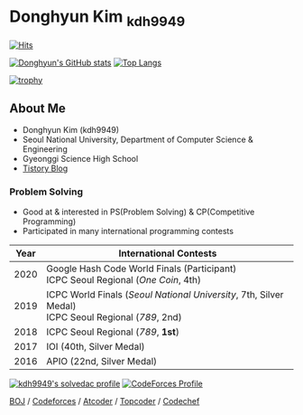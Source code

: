 # Donghyun Kim <sub>kdh9949</sub>

[![Hits](https://hits.seeyoufarm.com/api/count/incr/badge.svg?url=https%3A%2F%2Fgithub.com%2Fkdh9949%2Fkdh9949&count_bg=%2379C83D&title_bg=%23555555&icon=&icon_color=%23E7E7E7&title=hits&edge_flat=false)](https://hits.seeyoufarm.com)

[![Donghyun's GitHub stats](https://github-readme-stats.vercel.app/api?username=kdh9949)](https://github.com/anuraghazra/github-readme-stats) [![Top Langs](https://github-readme-stats.vercel.app/api/top-langs/?username=kdh9949)](https://github.com/kdh9949)

[![trophy](https://github-profile-trophy.vercel.app/?username=kdh9949)](https://github.com/ryo-ma/github-profile-trophy)

## About Me

* Donghyun Kim (kdh9949)
* Seoul National University, Department of Computer Science & Engineering
* Gyeonggi Science High School
* [Tistory Blog](https://kdh9949.tistory.com)

### Problem Solving

* Good at & interested in PS(Problem Solving) & CP(Competitive Programming)
* Participated in many international programming contests

| Year | International Contests |
|:----:| -------- |
| 2020 | Google Hash Code World Finals (Participant) <br> ICPC Seoul Regional (_One Coin_, 4th) |
| 2019 | ICPC World Finals (_Seoul National University_, 7th, Silver Medal) <br> ICPC Seoul Regional (_789_, 2nd) |
| 2018 | ICPC Seoul Regional (_789_, **1st**) |
| 2017 | IOI (40th, Silver Medal) |
| 2016 | APIO (22nd, Silver Medal) |

[![kdh9949's solvedac profile](http://mazassumnida.wtf/api/v2/generate_badge?boj=kdh9949)](https://solved.ac/profile/kdh9949) [![CodeForces Profile](http://cf.leed.at/?id=kdh9949)](https://codeforces.com/profile/kdh9949)

[BOJ](https://www.acmicpc.net/user/kdh9949) / [Codeforces](http://codeforces.com/profile/kdh9949) / [Atcoder](https://atcoder.jp/users/kdh9949) / [Topcoder](https://www.topcoder.com/members/kdh9949/details/?track=DATA_SCIENCE&subTrack=SRM) / [Codechef](https://www.codechef.com/users/kdh9949)
